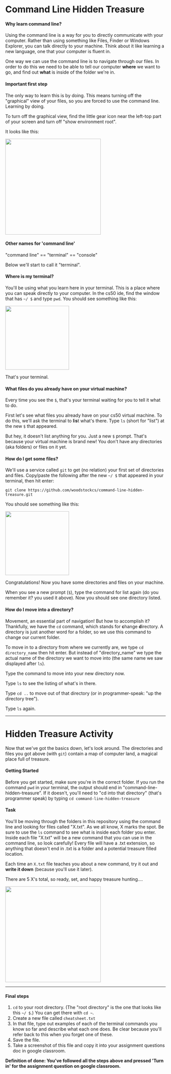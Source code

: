 # Command Line Hidden Treasure

#### <a id = "motivation"></a> Why learn command line?
Using the command line is a way for you to directly communicate with your computer. Rather than using something like Files, Finder or Windows Explorer, you can talk directly to your machine. Think about it like learning a new language, one that your computer is fluent in.

One way we can use the command line is to navigate through our files. In order to do this we need to be able to tell our computer **where** we want to go, and find out **what** is inside of the folder we're in.

#### Important first step
The only way to learn this is by doing. This means turning off the "graphical" view of your files, so you are forced to use the command line. Learning by doing.

To turn off the graphical view, find the little gear icon near the left-top part of your screen and turn off "show environment root".

It looks like this:

<img src="https://i.imgur.com/GUDVmVN.gif" width=300>

#### Other names for 'command line'

"command line" == "terminal" == "console"

Below we'll start to call it "terminal".

#### <a id = "find"></a> Where is my terminal?
You'll be using what you learn here in your terminal. This is a place where you can speak directly to your computer. In the cs50 ide, find the window that has `~/ $` and type `pwd`. You should see something like this:

<img src="https://i.imgur.com/fZLU7wJ.gif" width="200">

That's your terminal.

#### What files do you already have on your virtual machine?
Every time you see the `$`, that's your terminal waiting for you to tell it what to do.

First let's see what files you already have on your cs50 virtual machine. To do this, we'll ask the terminal to **l**i**s**t what's there. Type `ls` (short for "list") at the new `$` that appeared.

But hey, it doesn't list anything for you. Just a new `$` prompt. That's because your virtual machine is brand new! You don't have any directories (aka folders) or files on it yet.

#### How do I get some files?
We'll use a service called `git` to get (no relation) your first set of directories and files. Copy/paste the following after the new `~/ $` that appeared in your terminal, then hit enter:

`git clone https://github.com/woodstockcs/command-line-hidden-treasure.git`

You should see something like this:

<img src="https://i.imgur.com/8rEnlA0.gif" height="200">

Congratulations! Now you have some directories and files on your machine.

When you see a new prompt (`$`), type the command for list again (do you remember it? you used it above). Now you should see one directory listed.

#### <a id = "move"></a> How do I move into a directory?
Movement, an essential part of navigation! But how to accomplish it? Thankfully, we have the `cd` command, which stands for **c**hange **d**irectory. A directory is just another word for a folder, so we use this command to change our current folder.

To move in to a directory from where we currently are, we type `cd directory_name` then hit enter. But instead of "directory_name" we type the actual name of the directory we want to move into (the same name we saw displayed after `ls`).

Type the command to move into your new directory now.

Type `ls` to see the listing of what's in there.

Type `cd ..` to move out of that directory (or in programmer-speak: "up the directory tree").

Type `ls` again.

***

# <a id = "lab"></a> Hidden Treasure Activity

Now that we've got the basics down, let's look around. The directories and files you got above (with `git`) contain a map of computer land, a magical place full of treasure.

#### Getting Started
Before you get started, make sure you're in the correct folder. If you run the command `pwd` in your terminal, the output should end in "command-line-hidden-treasure". If it doesn't, you'll need to "cd into that directory" (that's programmer speak) by typing `cd command-line-hidden-treasure`

#### Task
You'll be moving through the folders in this repository using the command line and looking for files called "X.txt". As we all know, X marks the spot. Be sure to use the `ls` command to see what is inside each folder you enter. Inside each file "X.txt" will be a new command that you can use in the command line, so look carefully! Every file will have a .txt extension, so anything that doesn't end in .txt is a folder and a potential treasure filled location.

Each time an `X.txt` file teaches you about a new command, try it out and **write it down** (because you'll use it later).

There are 5 X's total, so ready, set, and happy treasure hunting....

<img src="https://media.giphy.com/media/g6ZTtxTm7pYsw/giphy.gif" width=300>

***

#### Final steps
1. `cd` to your root directory. (The "root directory" is the one that looks like this `~/ $`.) You can get there with `cd ~`.
1. Create a new file called `cheatsheet.txt`
1. In that file, type out examples of each of the terminal commands you know so far and describe what each one does. Be clear because you'll refer back to this when you forget one of these.
1. Save the file.
1. Take a screenshot of this file and copy it into your assignment questions doc in google classroom.

**Definition of done: You've followed all the steps above and pressed 'Turn in' for the assignment question on google classroom.**

